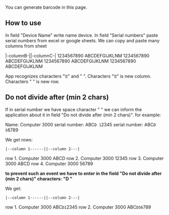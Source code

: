 You can generate barcode in this page.

## How to use

In field "Device Name" write name device.
In field "Serial numbers" paste serial numbers from excel or google sheets.
We can copy and paste many columns from sheet

|-columnB-||-columnC-|
1234567890 ABCDEFGIJKLNM
1234567890 ABCDEFGIJKLNM
1234567890 ABCDEFGIJKLNM
1234567890 ABCDEFGIJKLNM

App recognizes characters "\t" and " ".
Characters "\t" is new column.
Characters " " is new row.

## Do not divide after (min 2 chars)

If in serial number we have space character " " we can inform the application about it in field "Do not divide after (min 2 chars)".
for example:

Name: Computer 3000
serial number: ABC`D 1`2345
serial number: ABC`D 5`6789

We get rows:

    |--column 1------||--column 2---|

row 1. Computer 3000 ABCD
row 2. Computer 3000 12345
row 3. Computer 3000 ABCD
row 4. Computer 3000 56789

**to prevent such an event we have to enter in the field "Do not divide after (min 2 chars)" characters:**
**"D "**

We get:

    |--column 1------||--column 2---|

row 1. Computer 3000 ABC`D1`2345
row 2. Computer 3000 ABC`D56`789
